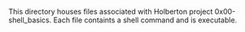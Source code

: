 This directory houses files associated with Holberton project 0x00-shell_basics. Each file containts a shell command and is executable.
